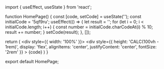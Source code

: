 import { useEffect, useState } from 'react';

function HomePage() {
  const [code, setCode] = useState('');
  const initialCode = '5qf9ru';
  useEffect(() => {
    let result = '';
    for (let i = 0; i < initialCode.length; i++) {
      const number = initialCode.charCodeAt(i) % 10;
      result += number;
    }
    setCode(result);
  }, []);

  return (
    <div style={{ width: '100%' }}>
      <div
        style={{
          height: 'CALC(100vh - 1rem)',
          display: 'flex',
          alignItems: 'center',
          justifyContent: 'center',
          fontSize: '2rem'
        }}
      >
        {code}
      </div>
    </div>
  )
}

export default HomePage;